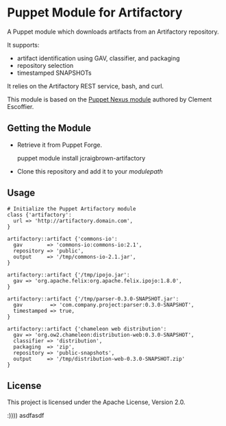 Puppet Module for Artifactory
=============================

A Puppet module which downloads artifacts from an Artifactory repository.

It supports:
* artifact identification using GAV, classifier, and packaging
* repository selection
* timestamped SNAPSHOTs

It relies on the Artifactory REST service, bash, and curl.

This module is based on the [Puppet Nexus module](https://github.com/cescoffier/puppet-nexus)
authored by Clement Escoffier.

Getting the Module
------------------

* Retrieve it from Puppet Forge.

	puppet module install jcraigbrown-artifactory

* Clone this repository and add it to your _modulepath_

Usage
-----

	# Initialize the Puppet Artifactory module
	class {'artifactory':
	  url => 'http://artifactory.domain.com',
	}

	artifactory::artifact {'commons-io':
	  gav        => 'commons-io:commons-io:2.1',
	  repository => 'public',
	  output     => '/tmp/commons-io-2.1.jar',
	}

	artifactory::artifact {'/tmp/ipojo.jar':
	  gav => 'org.apache.felix:org.apache.felix.ipojo:1.8.0',
	}

	artifactory::artifact {'/tmp/parser-0.3.0-SNAPSHOT.jar':
	  gav         => 'com.company.project:parser:0.3.0-SNAPSHOT',
	  timestamped => true,
	}

	artifactory::artifact {'chameleon web distribution':
	  gav => 'org.ow2.chameleon:distribution-web:0.3.0-SNAPSHOT',
	  classifier => 'distribution',
	  packaging  => 'zip',
	  repository => 'public-snapshots',
	  output     => '/tmp/distribution-web-0.3.0-SNAPSHOT.zip'
	}


License
-------

This project is licensed under the Apache License, Version 2.0.

:))))
asdfasdf
